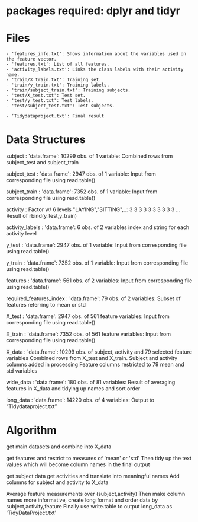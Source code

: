 
# packages required: dplyr and tidyr

# Files

	- 'features_info.txt': Shows information about the variables used on the feature vector.
	- 'features.txt': List of all features.
	- 'activity_labels.txt': Links the class labels with their activity name.
	- 'train/X_train.txt': Training set.
	- 'train/y_train.txt': Training labels.
	- 'train/subject_train.txt': Training subjects.
	- 'test/X_test.txt': Test set.
	- 'test/y_test.txt': Test labels.
	- 'test/subject_test.txt': Test subjects.

	- ’Tidydataproject.txt’: Final result

# Data Structures

subject : 'data.frame':	10299 obs. of  1 variable:
	Combined rows from subject_test and subject_train

subject_test : 'data.frame':	2947 obs. of  1 variable:
	Input from corresponding file using read.table()

subject_train : 'data.frame':	7352 obs. of  1 variable:
	Input from corresponding file using read.table()

activity :  Factor w/ 6 levels "LAYING","SITTING",..: 3 3 3 3 3 3 3 3 3 3 ...
  Result of rbind(y_test,y_train)

activity_labels : 'data.frame':	6 obs. of  2 variables 
	index and string for each activity level

 y_test : 'data.frame':  2947 obs. of  1 variable:
   Input from corresponding file using read.table()
 
 y_train : 'data.frame':	7352 obs. of  1 variable:
   Input from corresponding file using read.table()

features : 'data.frame':	561 obs. of  2 variables:
	Input from corresponding file using read.table()

required_features_index : 'data.frame':	79 obs. of  2 variables:
	Subset of features referring to mean or std

X_test : 'data.frame':	2947 obs. of  561 feature variables:
	Input from corresponding file using read.table()

X_train : 'data.frame':	7352 obs. of  561 feature variables:
	Input from corresponding file using read.table()

X_data : 'data.frame':	10299 obs. of  subject, activity and 79 selected feature variables 
	Combined rows from X_test and X_train. 
	Subject and activity columns added in processing
	Feature columns restricted to 79 mean and std variables

wide_data : 'data.frame':	180 obs. of  81 variables:
	Result of averaging features in X_data and tidying up names and sort order
  
long_data : 'data.frame':  14220 obs. of  4 variables:
	Output to “Tidydataproject.txt”
 

# Algorithm

get main datasets and combine into X_data

get features and restrict to measures of 'mean' or 'std'
Then tidy up the text values which will become column names in the final output

get subject data 
get activities and translate into meaningful names
Add columns for subject and activity to X_data

Average feature measurements over (subject,activity)
Then make column names more informative, create long format and order data by subject,activity,feature
Finally use write.table to output long_data as 'TidyDataProject.txt'

